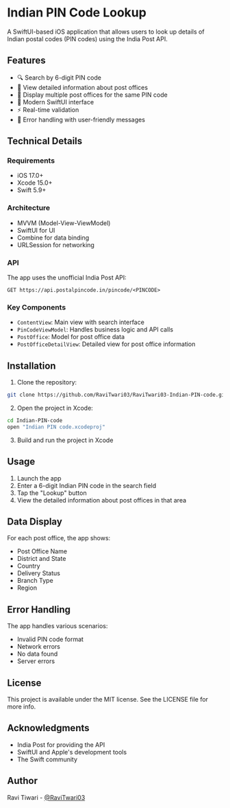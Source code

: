 # Indian PIN Code Lookup

A SwiftUI-based iOS application that allows users to look up details of Indian postal codes (PIN codes) using the India Post API.

## Features

- 🔍 Search by 6-digit PIN code
- 📍 View detailed information about post offices
- 🏢 Display multiple post offices for the same PIN code
- 📱 Modern SwiftUI interface
- ⚡️ Real-time validation
- 🎯 Error handling with user-friendly messages

## Technical Details

### Requirements
- iOS 17.0+
- Xcode 15.0+
- Swift 5.9+

### Architecture
- MVVM (Model-View-ViewModel)
- SwiftUI for UI
- Combine for data binding
- URLSession for networking

### API
The app uses the unofficial India Post API:
```
GET https://api.postalpincode.in/pincode/<PINCODE>
```

### Key Components
- `ContentView`: Main view with search interface
- `PinCodeViewModel`: Handles business logic and API calls
- `PostOffice`: Model for post office data
- `PostOfficeDetailView`: Detailed view for post office information

## Installation

1. Clone the repository:
```bash
git clone https://github.com/RaviTwari03/RaviTwari03-Indian-PIN-code.git
```

2. Open the project in Xcode:
```bash
cd Indian-PIN-code
open "Indian PIN code.xcodeproj"
```

3. Build and run the project in Xcode

## Usage

1. Launch the app
2. Enter a 6-digit Indian PIN code in the search field
3. Tap the "Lookup" button
4. View the detailed information about post offices in that area

## Data Display
For each post office, the app shows:
- Post Office Name
- District and State
- Country
- Delivery Status
- Branch Type
- Region

## Error Handling
The app handles various scenarios:
- Invalid PIN code format
- Network errors
- No data found
- Server errors

## License

This project is available under the MIT license. See the LICENSE file for more info.

## Acknowledgments

- India Post for providing the API
- SwiftUI and Apple's development tools
- The Swift community

## Author

Ravi Tiwari - [@RaviTwari03](https://github.com/RaviTwari03)
